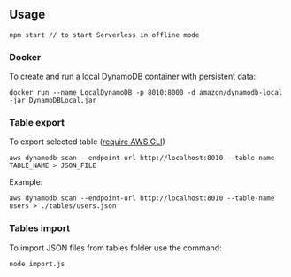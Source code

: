 ## Usage

```
npm start // to start Serverless in offline mode
```

### Docker

To create and run a local DynamoDB container with persistent data:

```
docker run --name LocalDynamoDB -p 8010:8000 -d amazon/dynamodb-local -jar DynamoDBLocal.jar
```

### Table export

To export selected table ([require AWS CLI](https://aws.amazon.com/cli/))

```
aws dynamodb scan --endpoint-url http://localhost:8010 --table-name TABLE_NAME > JSON_FILE
```

Example:

```
aws dynamodb scan --endpoint-url http://localhost:8010 --table-name users > ./tables/users.json
```

### Tables import

To import JSON files from tables folder use the command:

```
node import.js
```
